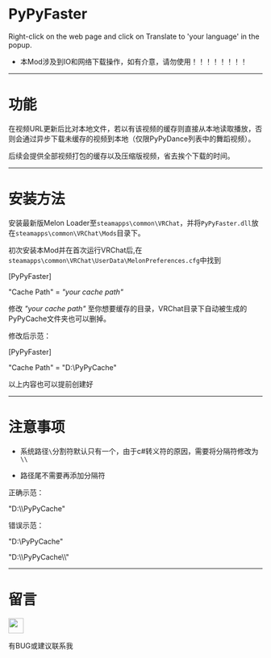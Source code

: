 # PyPyFaster
Right-click on the web page and click on Translate to 'your language' in the popup.

- 本Mod涉及到IO和网络下载操作，如有介意，请勿使用！！！！！！！！

---
# 功能
在视频URL更新后比对本地文件，若以有该视频的缓存则直接从本地读取播放，否则会通过异步下载未缓存的视频到本地（仅限PyPyDance列表中的舞蹈视频）。

后续会提供全部视频打包的缓存以及压缩版视频，省去挨个下载的时间。

---
# 安装方法
安装最新版Melon Loader至`steamapps\common\VRChat`，并将`PyPyFaster.dll`放在`steamapps\common\VRChat\Mods`目录下。

初次安装本Mod并在首次运行VRChat后,在`steamapps\common\VRChat\UserData\MelonPreferences.cfg`中找到

[PyPyFaster]

"Cache Path" = *"your cache path"*

修改 *"your cache path"* 至你想要缓存的目录，VRChat目录下自动被生成的PyPyCache文件夹也可以删掉。

修改后示范：

[PyPyFaster]

"Cache Path" = "D:\\PyPyCache"


以上内容也可以提前创建好

---
# 注意事项
- 系统路径`\`分割符默认只有一个，由于c#转义符的原因，需要将分隔符修改为`\\`

- 路径尾不需要再添加分隔符

正确示范：

"D:\\\PyPyCache"

错误示范：

"D:\PyPyCache"

"D:\\\PyPyCache\\\\"

---
# 留言
<p>
<a href="https://discordapp.com/users/774129741422788618"><img border="0" src="https://s3.bmp.ovh/imgs/2022/06/17/431929905ac3837e.png" width=30/></a>
</p>
有BUG或建议联系我
